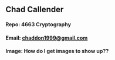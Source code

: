 ## Chad Callender
#### Repo: 4663 Cryptography
#### Email: chaddon1999@gmail.com
#### Image: How do I get images to show up??
